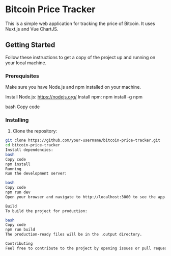 # Bitcoin Price Tracker

This is a simple web application for tracking the price of Bitcoin. It uses Nuxt.js and Vue ChartJS.

## Getting Started

Follow these instructions to get a copy of the project up and running on your local machine.

### Prerequisites

Make sure you have Node.js and npm installed on your machine.

Install Node.js: https://nodejs.org/
Install npm:
npm install -g npm

bash
Copy code

### Installing

1. Clone the repository:

```bash
git clone https://github.com/your-username/bitcoin-price-tracker.git
cd bitcoin-price-tracker
Install dependencies:
bash
Copy code
npm install
Running
Run the development server:

bash
Copy code
npm run dev
Open your browser and navigate to http://localhost:3000 to see the app.

Build
To build the project for production:

bash
Copy code
npm run build
The production-ready files will be in the .output directory.

Contributing
Feel free to contribute to the project by opening issues or pull requests.
